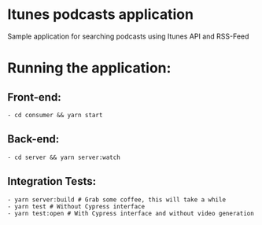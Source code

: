 # Itunes podcasts application
 Sample application for searching podcasts using Itunes API and RSS-Feed

# Running the application:

  ## Front-end:
    - cd consumer && yarn start

  ## Back-end:
    - cd server && yarn server:watch

  ## Integration Tests:
    - yarn server:build # Grab some coffee, this will take a while
    - yarn test # Without Cypress interface
    - yarn test:open # With Cypress interface and without video generation
